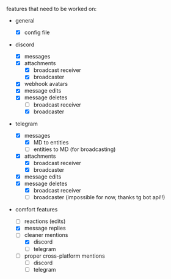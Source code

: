 features that need to be worked on:

- general

  - [x] config file

- discord

  - [x] messages
  - [x] attachments
    - [x] broadcast receiver
    - [x] broadcaster
  - [x] webhook avatars
  - [x] message edits
  - [x] message deletes
    - [ ] broadcast receiver
    - [x] broadcaster

- telegram

  - [x] messages
    - [x] MD to entities
    - [ ] entities to MD (for broadcasting)
  - [x] attachments
    - [x] broadcast receiver
    - [x] broadcaster
  - [x] message edits
  - [x] message deletes
    - [x] broadcast receiver
    - [ ] broadcaster (impossible for now, thanks tg bot api!!)

- comfort features

  - [ ] reactions (edits)
  - [x] message replies
  - [ ] cleaner mentions
    - [x] discord
    - [ ] telegram
  - [ ] proper cross-platform mentions
    - [ ] discord
    - [ ] telegram

